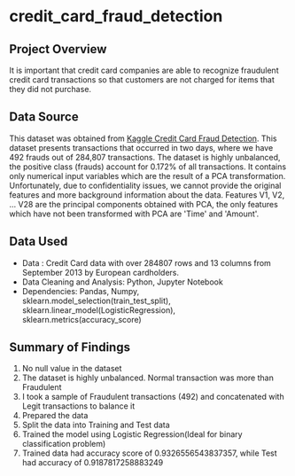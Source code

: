 # credit_card_fraud_detection

## Project Overview

It is important that credit card companies are able to recognize fraudulent credit card transactions so that customers are not charged for items that they did not purchase.

## Data Source

This dataset was obtained from [Kaggle Credit Card Fraud Detection](https://www.kaggle.com/datasets/mlg-ulb/creditcardfraud). This dataset presents transactions that occurred in two days, where we have 492 frauds out of 284,807 transactions. The dataset is highly unbalanced, the positive class (frauds) account for 0.172% of all transactions. It contains only numerical input variables which are the result of a PCA transformation. Unfortunately, due to confidentiality issues, we cannot provide the original features and more background information about the data. Features V1, V2, … V28 are the principal components obtained with PCA, the only features which have not been transformed with PCA are 'Time' and 'Amount'.

## Data Used

- Data : Credit Card data with over 284807 rows and 13 columns from September 2013 by European cardholders.
- Data Cleaning and Analysis: Python, Jupyter Notebook
- Dependencies: Pandas, Numpy, sklearn.model_selection(train_test_split), sklearn.linear_model(LogisticRegression), sklearn.metrics(accuracy_score)

## Summary of Findings
1. No null value in the dataset
2. The dataset is highly unbalanced. Normal transaction was more than Fraudulent
3. I took a sample of Fraudulent transactions (492) and concatenated with Legit transactions to balance it
4. Prepared the data
5. Split the data into Training and Test data
6. Trained the model using Logistic Regression(Ideal for binary classification problem)
7. Trained data had accuracy score of 0.9326556543837357, while Test had accuracy of 0.9187817258883249

